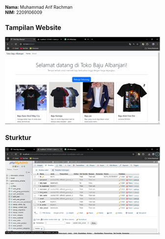 
**Nama:** Muhammad Arif Rachman  
**NIM:** 2209106009

## Tampilan Website

![Tampilan Website](screenShots/web/tampilan.png)

## Sturktur

![Struktur Database](screenShots/struktur/auth_user.png)
